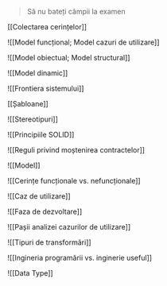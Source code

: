 > Să nu bateți câmpii la examen

[[Colectarea cerințelor]]

![[Model funcțional; Model cazuri de utilizare]]

![[Model obiectual; Model structural]]

![[Model dinamic]]

![[Frontiera sistemului]]

[[Șabloane]]

![[Stereotipuri]]

![[Principiile SOLID]]

![[Reguli privind moștenirea contractelor]]

![[Model]]

![[Cerințe funcționale vs. nefuncționale]]

![[Caz de utilizare]]

![[Faza de dezvoltare]]

![[Pașii analizei cazurilor de utilizare]]

![[Tipuri de transformări]]

![[Ingineria programării vs. inginerie useful]]

![[Data Type]]